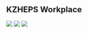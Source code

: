 ## **KZHEPS Workplace**
  <a href="https://next.nexusmods.com/profile/Pixelithas" target="_blank"><img src="https://img.shields.io/badge/-Nexus Mods-E6832B?style=for-the-badge&labelColor=black&logo=nexusmods&logoColor=E6832B" target="_blank"></a>
  <a href="https://steamcommunity.com/id/pixelith/myworkshopfiles/" target="_blank"><img src="https://img.shields.io/badge/-Steam-000000?style=for-the-badge&labelColor=black&logo=steam&logoColor=white" target="_blank"></a>
  <a href="https://modrinth.com/user/TheObsidianCreator" target="_blank"><img src="https://img.shields.io/badge/-Modrinth-00AF5C?style=for-the-badge&labelColor=black&logo=modrinth&logoColor=00AF5C" target="_blank"></a>
